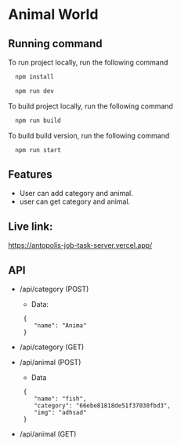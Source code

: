 # Animal World


## Running command

To run project locally, run the following command

```bash
  npm install
```

```bash
  npm run dev
```

To build project locally, run the following command

```bash
  npm run build
```

To build build version, run the following command

```bash
  npm run start
```





## Features

- User can add category and animal.
- user can get category and animal.

## Live link: 
https://antopolis-job-task-server.vercel.app/

## API
- /api/category (POST)
  - Data:
   ```
    {
	   "name": "Anima"
    }
    ```
- /api/category (GET)

- /api/animal (POST)

  - Data
  ```
   {
      "name": "fish",
      "category": "66ebe81818de51f37030fbd3",
      "img": "adhsad"
   }

- /api/animal (GET) 
    


